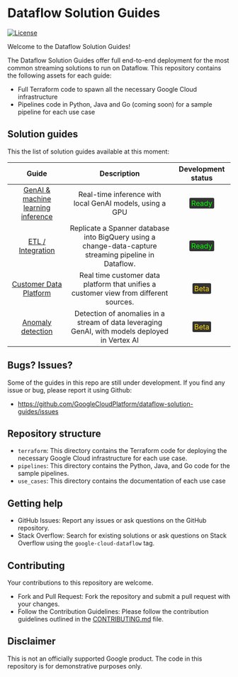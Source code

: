 # Dataflow Solution Guides

[![License](https://img.shields.io/badge/License-Apache%202.0-blue.svg)](LICENSE)

Welcome to the Dataflow Solution Guides!

The Dataflow Solution Guides offer full end-to-end deployment for the most
common streaming solutions to run on Dataflow. This repository contains the
following assets for each guide:

* Full Terraform code to spawn all the necessary Google Cloud infrastructure
* Pipelines code in Python, Java and Go (coming soon) for a
  sample pipeline for each use case

## Solution guides

This the list of solution guides available at this moment:

|                             Guide                             |                                              Description                                               |                                         Development status                                          |
|:-------------------------------------------------------------:|:------------------------------------------------------------------------------------------------------:|:---------------------------------------------------------------------------------------------------:|
| [GenAI & machine learning inference](./use_cases/GenAI_ML.md) |                        Real-time inference with local GenAI models, using a GPU                        | <span style="color:#00FF00; background-color:#333; padding:2px 4px; border-radius:3px">Ready</span> |
|      [ETL / Integration](./use_cases/ETL_integration.md)      | Replicate a Spanner database into BigQuery using a change-data-capture streaming pipeline in Dataflow. | <span style="color:#00FF00; background-color:#333; padding:2px 4px; border-radius:3px">Ready</span> | 
|         [Customer Data Platform](./use_cases/CDP.md)          |         Real time customer data platform that unifies a customer view from different sources.          | <span style="color:#FFD700; background-color:#333; padding:2px 4px; border-radius:3px">Beta</span>  |
|     [Anomaly detection](./use_cases/Anomaly_Detection.md)     |     Detection of anomalies in a stream of data leveraging GenAI, with models deployed in Vertex AI     | <span style="color:#FFD700; background-color:#333; padding:2px 4px; border-radius:3px">Beta</span>  |

## Bugs? Issues?

Some of the guides in this repo are still under development. If you find any 
issue or bug, please report it using Github:
* https://github.com/GoogleCloudPlatform/dataflow-solution-guides/issues

## Repository structure

* `terraform`: This directory contains the Terraform code for deploying the
  necessary Google Cloud
  infrastructure for each use case.
* `pipelines`: This directory contains the Python, Java, and Go code for the
  sample pipelines.
* `use_cases`: This directory contains the documentation of each use case

## Getting help

* GitHub Issues: Report any issues or ask questions on the GitHub repository.
* Stack Overflow: Search for existing solutions or ask questions on Stack
  Overflow using the
  `google-cloud-dataflow` tag.

## Contributing

Your contributions to this repository are welcome.

* Fork and Pull Request: Fork the repository and submit a pull request with your
  changes.
* Follow the Contribution Guidelines: Please follow the contribution guidelines
  outlined in the
  [CONTRIBUTING.md](CONTRIBUTING.md) file.

## Disclaimer

This is not an officially supported Google product. The code in this repository
is for demonstrative purposes only.